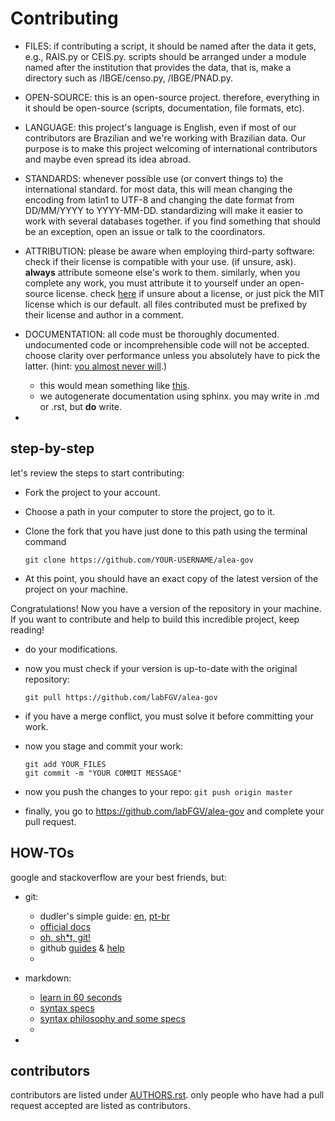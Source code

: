 # Contributing


* FILES: if contributing a script, it should be named after the data it gets, e.g., RAIS.py or CEIS.py. scripts should be arranged under a module named after the institution that provides the data, that is, make a directory such as /IBGE/censo.py, /IBGE/PNAD.py.

* OPEN-SOURCE: this is an open-source project. therefore, everything in it should be open-source (scripts, documentation, file formats, etc).

* LANGUAGE: this project's language is English, even if most of our contributors are Brazilian and we're working with Brazilian data. Our purpose is to make this project welcoming of international contributors and maybe even spread its idea abroad.

* STANDARDS: whenever possible use (or convert things to) the international standard. for most data, this will mean changing the encoding from latin1 to UTF-8 and changing the date format from DD/MM/YYYY to YYYY-MM-DD. standardizing will make it easier to work with several databases together. if you find something that should be an exception, open an issue or talk to the coordinators.

* ATTRIBUTION: please be aware when employing third-party software: check if their license is compatible with your use. (if unsure, ask). **always** attribute someone else's work to them. similarly, when you complete any work, you must attribute it to yourself under an open-source license. check [here](https://choosealicense.com/) if unsure about a license, or just pick the MIT license which is our default. all files contributed must be prefixed by their license and author in a comment. 

* DOCUMENTATION: all code must be thoroughly documented. undocumented code or incomprehensible code will not be accepted. choose clarity over performance unless you absolutely have to pick the latter. (hint: [you almost never will](http://softwareengineering.stackexchange.com/questions/80084/is-premature-optimization-really-the-root-of-all-evil).)
    - this would mean something like [this](http://sphinxcontrib-napoleon.readthedocs.io/en/latest/example_google.html).
    - we autogenerate documentation using sphinx. you may write in .md or .rst, but **do** write.

* 

## step-by-step

let's review the steps to start contributing:

* Fork the project to your account.

* Choose a path in your computer to store the project, go to it.

* Clone the fork that you have just done to this path using the terminal command

    `git clone https://github.com/YOUR-USERNAME/alea-gov`

* At this point, you should have an exact copy of the latest version of the project on your machine.

Congratulations! Now you have a version of the repository in your machine. If you want to contribute and help to build this incredible project, keep reading!

* do your modifications.

* now you must check if your version is up-to-date with the original repository:

    `git pull https://github.com/labFGV/alea-gov`

* if you have a merge conflict, you must solve it before committing your work.

* now you stage and commit your work:

    ```
    git add YOUR_FILES
    git commit -m "YOUR COMMIT MESSAGE"
    ```

* now you push the changes to your repo:
    `git push origin master`

* finally, you go to https://github.com/labFGV/alea-gov and complete your pull request.

## HOW-TOs

google and stackoverflow are your best friends, but:

* git:
    - dudler's simple guide: [en](https://rogerdudler.github.io/git-guide/), [pt-br](https://rogerdudler.github.io/git-guide/index.pt_BR.html)
    - [official docs](https://git-scm.com/doc)
    - [oh, sh*t, git!](http://ohshitgit.com/)
    - github [guides](https://guides.github.com/) & [help](https://help.github.com/)
    - 

* markdown:
    - [learn in 60 seconds](http://commonmark.org/help/)
    - [syntax specs](http://spec.commonmark.org/)
    - [syntax philosophy and some specs](daringfireball.net/projects/markdown/syntax)
    - 

* 

## contributors

contributors are listed under [AUTHORS.rst](AUTHORS.rst). only people who have had a pull request accepted are listed as contributors.